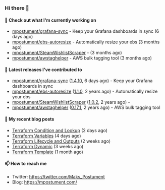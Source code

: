 ### Hi there 👋

#### 👷 Check out what I'm currently working on

- [mpostument/grafana-sync](https://github.com/mpostument/grafana-sync) - Keep your Grafana dashboards in sync (6 days ago)
- [mpostument/ebs-autoresize](https://github.com/mpostument/ebs-autoresize) - Automatically resize your ebs (3 months ago)
- [mpostument/SteamWishlistScraper](https://github.com/mpostument/SteamWishlistScraper) -  (3 months ago)
- [mpostument/awstaghelper](https://github.com/mpostument/awstaghelper) - AWS bulk tagging tool (3 months ago)

#### 🔭 Latest releases I've contributed to

- [mpostument/grafana-sync](https://github.com/mpostument/grafana-sync) ([1.4.10](https://github.com/mpostument/grafana-sync/releases/tag/1.4.10), 6 days ago) - Keep your Grafana dashboards in sync
- [mpostument/ebs-autoresize](https://github.com/mpostument/ebs-autoresize) ([1.1.0](https://github.com/mpostument/ebs-autoresize/releases/tag/1.1.0), 2 years ago) - Automatically resize your ebs
- [mpostument/SteamWishlistScraper](https://github.com/mpostument/SteamWishlistScraper) ([1.0.2](https://github.com/mpostument/SteamWishlistScraper/releases/tag/1.0.2), 2 years ago) - 
- [mpostument/awstaghelper](https://github.com/mpostument/awstaghelper) ([0.17.1](https://github.com/mpostument/awstaghelper/releases/tag/0.17.1), 2 years ago) - AWS bulk tagging tool

#### 📜 My recent blog posts

- [Terraform Condition and Lookup](https://mpostument.com/2022/09/11/terraform-condition-and-lookup/) (2 days ago)
- [Terraform Variables](https://mpostument.com/2022/09/09/terraform-variables/) (4 days ago)
- [Terraform Lifecycle and Outputs](https://mpostument.com/2022/08/28/terraform-lifecycle/) (2 weeks ago)
- [Terraform Dynamic](https://mpostument.com/2022/08/21/terraform-dynamic/) (3 weeks ago)
- [Terraform Template](https://mpostument.com/2022/08/11/terraform-template/) (1 month ago)

#### 📫 How to reach me

- Twitter: https://twitter.com/Maks_Postument
- Blog: https://mpostument.com/
